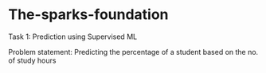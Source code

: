 # The-sparks-foundation
Task 1: Prediction using Supervised ML

Problem statement: Predicting the percentage of a student based on the no. of study hours

